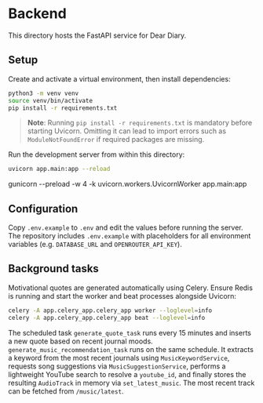 # Backend

This directory hosts the FastAPI service for Dear Diary.

## Setup

Create and activate a virtual environment, then install dependencies:

```bash
python3 -m venv venv
source venv/bin/activate
pip install -r requirements.txt
```

> **Note**: Running `pip install -r requirements.txt` is mandatory before
> starting Uvicorn. Omitting it can lead to import errors such as
> `ModuleNotFoundError` if required packages are missing.

Run the development server from within this directory:

```bash
uvicorn app.main:app --reload
```
gunicorn --preload -w 4 -k uvicorn.workers.UvicornWorker app.main:app

## Configuration

Copy `.env.example` to `.env` and edit the values before running the server.
The repository includes `.env.example` with placeholders for all environment
variables (e.g. `DATABASE_URL` and `OPENROUTER_API_KEY`).

## Background tasks

Motivational quotes are generated automatically using Celery. Ensure Redis is running and start the worker and beat processes alongside Uvicorn:

```bash
celery -A app.celery_app.celery_app worker --loglevel=info
celery -A app.celery_app.celery_app beat --loglevel=info
```

The scheduled task `generate_quote_task` runs every 15 minutes and inserts a new
quote based on recent journal moods. `generate_music_recommendation_task` runs on
the same schedule. It extracts a keyword from the most recent journals using
`MusicKeywordService`, requests song suggestions via `MusicSuggestionService`,
performs a lightweight YouTube search to resolve a `youtube_id`, and finally
stores the resulting `AudioTrack` in memory via `set_latest_music`. The most
recent track can be fetched from `/music/latest`.


